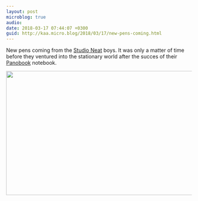 ```yaml
---
layout: post
microblog: true
audio: 
date: 2018-03-17 07:44:07 +0300
guid: http://kaa.micro.blog/2018/03/17/new-pens-coming.html
---
```

New pens coming from the [Studio Neat](https://www.studioneat.com) boys. It was only a matter of time before they ventured into the stationary world after the succes of their [Panobook](https://www.studioneat.com/products/panobook) notebook.

<img src="https://micro.kaa.bz/uploads/2018/c8ce8cae1f.jpg" width="600" height="337" />
